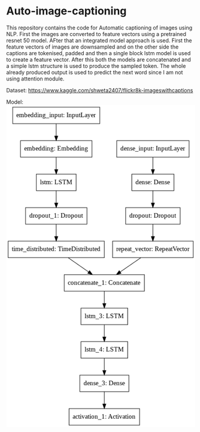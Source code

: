 # Auto-image-captioning

This repository contains the code for Automatic captioning of images using NLP. First the images are converted to feature vectors using a pretrained resnet 50 model. AFter that an integrated model approach is used. First the feature vectors of images are downsampled and on the other side the captions are tokenised, padded and then a single block lstm model is used to create a feature vector. After this both the models are concatenated and a simple lstm structure is used to produce the sampled token. The whole already produced output is used to predict the next word since I am not using attention module.

Dataset: https://www.kaggle.com/shweta2407/flickr8k-imageswithcaptions

Model:
<img src='model.png'>

